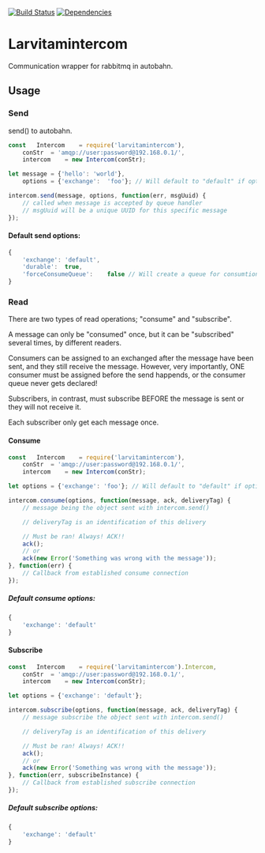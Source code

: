[![Build Status](https://travis-ci.org/larvit/larvitamintercom.svg?branch=master)](https://travis-ci.org/larvit/larvitamintercom) [![Dependencies](https://david-dm.org/larvit/larvitamintercom.svg)](https://david-dm.org/larvit/larvitamintercom.svg)

# Larvitamintercom

Communication wrapper for rabbitmq in autobahn.

## Usage

### Send

send() to autobahn.

```javascript
const	Intercom	= require('larvitamintercom'),
	conStr	= 'amqp://user:password@192.168.0.1/',
	intercom	= new Intercom(conStr);

let	message	= {'hello':	'world'},
	options	= {'exchange':	'foo'}; // Will default to "default" if options is omitted

intercom.send(message, options, function(err, msgUuid) {
	// called when message is accepted by queue handler
	// msgUuid will be a unique UUID for this specific message
});
```

#### Default send options:

```javascript
{
	'exchange':	'default',
	'durable':	true,
	'forceConsumeQueue':	false // Will create a queue for consumtion even if there is no current listeners. This way no message will ever be lost, since they will wait in this queue until some consumer consumes them.
}
```

### Read

There are two types of read operations; "consume" and "subscribe".

A message can only be "consumed" once, but it can be "subscribed" several times, by different readers.

Consumers can be assigned to an exchanged after the message have been sent, and they still receive the message.
However, very importantly, ONE consumer must be assigned before the send happends, or the consumer queue never gets declared!

Subscribers, in contrast, must subscribe BEFORE the message is sent or they will not receive it.

Each subscriber only get each message once.

#### Consume

```javascript
const	Intercom	= require('larvitamintercom'),
	conStr	= 'amqp://user:password@192.168.0.1/',
	intercom	= new Intercom(conStr);

let	options = {'exchange': 'foo'}; // Will default to "default" if options is omitted

intercom.consume(options, function(message, ack, deliveryTag) {
	// message being the object sent with intercom.send()

	// deliveryTag is an identification of this delivery

	// Must be ran! Always! ACK!!
	ack();
	// or
	ack(new Error('Something was wrong with the message'));
}, function(err) {
	// Callback from established consume connection
});
```

##### Default consume options:

```javascript
{
	'exchange':	'default'
}
```

#### Subscribe

```javascript
const	Intercom	= require('larvitamintercom').Intercom,
	conStr	= 'amqp://user:password@192.168.0.1/',
	intercom	= new Intercom(conStr);

let options = {'exchange': 'default'};

intercom.subscribe(options, function(message, ack, deliveryTag) {
	// message subscribe the object sent with intercom.send()

	// deliveryTag is an identification of this delivery

	// Must be ran! Always! ACK!!
	ack();
	// or
	ack(new Error('Something was wrong with the message'));
}, function(err, subscribeInstance) {
	// Callback from established subscribe connection
});
```

##### Default subscribe options:

```javascript
{
	'exchange':	'default'
}
```
